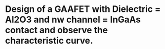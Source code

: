 # Design of a GAAFET with Dielectric = Al2O3 and nw channel = InGaAs contact and observe the characteristic curve.
